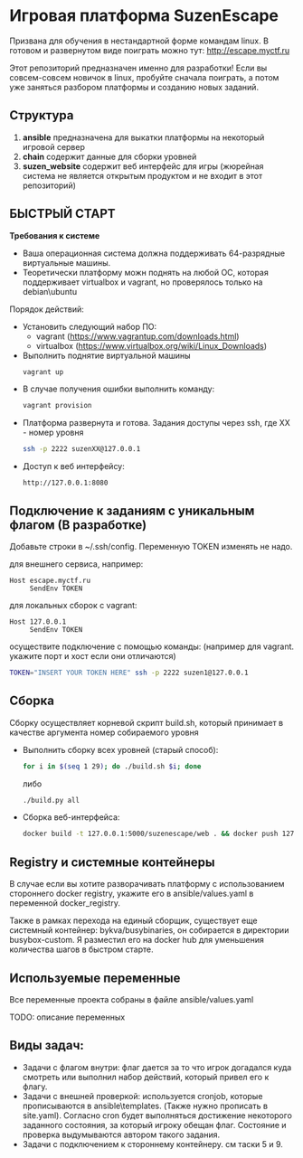 # Игровая платформа SuzenEscape

Призвана для обучения в нестандартной форме командам linux.
В готовом и развернутом виде поиграть можно тут: http://escape.myctf.ru

Этот репозиторий предназначен именно для разработки! Если вы совсем-совсем новичок в linux, пробуйте сначала поиграть,
а потом уже заняться разбором платформы и созданию новых заданий.

## Структура

1) **ansible** предназначена для выкатки платформы на некоторый игровой сервер
2) **chain** содержит данные для сборки уровней
3) **suzen_website** содержит веб интерфейс для игры (жюрейная система не является открытым продуктом и не входит в этот репозиторий)

## БЫСТРЫЙ СТАРТ

**Требования к системе**

* Ваша операционная система должна поддерживать 64-разрядные виртуальные машины.
* Теоретически платформу можн поднять на любой ОС, которая поддерживает virtualbox и vagrant, но проверялось только на debian\ubuntu

Порядок действий:

* Установить следующий набор ПО:
  * vagrant (https://www.vagrantup.com/downloads.html)
  * virtualbox (https://www.virtualbox.org/wiki/Linux_Downloads)
* Выполнить поднятие виртуальной машины
  ```bash
  vagrant up
  ```
* В случае получения ошибки выполнить команду:
  ```bash
  vagrant provision
  ```
* Платформа развернута и готова. Задания доступы через ssh, где XX - номер уровня
  ```bash
  ssh -p 2222 suzenXX@127.0.0.1
  ```
* Доступ к веб интерфейсу:
  ```text
  http://127.0.0.1:8080
  ```

## Подключение к заданиям с уникальным флагом (В разработке)

Добавьте строки в ~/.ssh/config. Переменную TOKEN изменять не надо.

для внешнего сервиса, например:
```
Host escape.myctf.ru
     SendEnv TOKEN
```

для локальных сборок с vagrant:
```
Host 127.0.0.1
     SendEnv TOKEN
```

осуществите подключение с помощью команды: (например для vagrant. укажите порт и хост если они отличаются)

```bash
TOKEN="INSERT YOUR TOKEN HERE" ssh -p 2222 suzen1@127.0.0.1
```

## Сборка

Сборку осуществляет корневой скрипт build.sh, который принимает в качестве аргумента номер собираемого уровня

* Выполнить сборку всех уровней (старый способ):
  ```bash
  for i in $(seq 1 29); do ./build.sh $i; done
  ```
  либо
  ```bash
  ./build.py all
  ```
* Сборка веб-интерфейса:
  ```bash
  docker build -t 127.0.0.1:5000/suzenescape/web . && docker push 127.0.0.1:5000/suzenescape/web
  ```

## Registry и системные контейнеры

В случае если вы хотите разворачивать платформу с использованием стороннего docker registry, укажите его в
ansible/values.yaml в переменной docker_registry.

Также в рамках перехода на единый сборщик, существует еще системный контейнер: bykva/busybinaries,
он собирается в директории busybox-custom. Я разместил его на docker hub для уменьшения количества шагов в быстром старте.

## Используемые переменные

Все переменные проекта собраны в файле ansible/values.yaml

TODO: описание переменных

## Виды задач:

* Задачи с флагом внутри: флаг дается за то что игрок догадался куда смотреть или выполнил набор действий,
  который привел его к флагу.
* Задачи с внешней проверкой: используется cronjob, которые прописываются в ansible\templates.
  (Также нужно прописать в site.yaml). Согласно cron будет выполняться достижение некоторого заданного состояния,
  за который игроку обещан флаг. Состояние и проверка выдумываются автором такого задания.
* Задачи с подключением к стороннему контейнеру. см таски 5 и 9.

